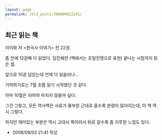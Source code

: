 ```yaml
---
layout: page
permalink: /old_posts/200809022141/
---
```


## 최근 읽는 책

이이화 저 <한국사 이야기> 전 22권.

좀 전에 12권째 다 읽었다. 임진왜란 (책에서는 조일전쟁으로 표현) 끝나는 시점까지 읽은 셈.

앞으로 10권 남았는데 언제 다 읽을라나...

기억하기로는 7월 초쯤 읽기 시작했던 것 같다.

아마 10월은 되어야 마치지 않을까 싶다.

그건 그렇고, 모든 역사책은 사료가 풍부한 근대로 올수록 분량이 많아지는데, 이 책 역시 그렇다.

하지만 재미있는 부분은 역시 고대사 쪽이라서 뒤로 갈수록 좀 지루한 느낌도 있다.




- 2008/09/02 21:41 작성